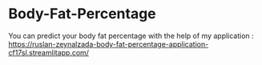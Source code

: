 # Body-Fat-Percentage
You can predict your body fat percentage with the help of my application :
https://ruslan-zeynalzada-body-fat-percentage-application-cf17sl.streamlitapp.com/
